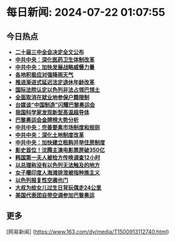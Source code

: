 
# 每日新闻: 2024-07-22 01:07:55
## 今日热点

- **[二十届三中全会决定全文公布](https://www.163.com/search?keyword=%E4%BA%8C%E5%8D%81%E5%B1%8A%E4%B8%89%E4%B8%AD%E5%85%A8%E4%BC%9A%E5%86%B3%E5%AE%9A%E5%85%A8%E6%96%87%E5%85%AC%E5%B8%83)**
- **[中共中央：深化医药卫生体制改革](https://www.163.com/search?keyword=%E4%B8%AD%E5%85%B1%E4%B8%AD%E5%A4%AE%EF%BC%9A%E6%B7%B1%E5%8C%96%E5%8C%BB%E8%8D%AF%E5%8D%AB%E7%94%9F%E4%BD%93%E5%88%B6%E6%94%B9%E9%9D%A9)**
- **[中共中央：加快发展战略威慑力量](https://www.163.com/search?keyword=%E4%B8%AD%E5%85%B1%E4%B8%AD%E5%A4%AE%EF%BC%9A%E5%8A%A0%E5%BF%AB%E5%8F%91%E5%B1%95%E6%88%98%E7%95%A5%E5%A8%81%E6%85%91%E5%8A%9B%E9%87%8F)**
- **[各地积极应对强降雨天气](https://www.163.com/search?keyword=%E5%90%84%E5%9C%B0%E7%A7%AF%E6%9E%81%E5%BA%94%E5%AF%B9%E5%BC%BA%E9%99%8D%E9%9B%A8%E5%A4%A9%E6%B0%94)**
- **[推进渐进式延迟法定退休年龄改革](https://www.163.com/search?keyword=%E6%8E%A8%E8%BF%9B%E6%B8%90%E8%BF%9B%E5%BC%8F%E5%BB%B6%E8%BF%9F%E6%B3%95%E5%AE%9A%E9%80%80%E4%BC%91%E5%B9%B4%E9%BE%84%E6%94%B9%E9%9D%A9)**
- **[国际法院认定以色列非法占领巴领土](https://www.163.com/search?keyword=%E5%9B%BD%E9%99%85%E6%B3%95%E9%99%A2%E8%AE%A4%E5%AE%9A%E4%BB%A5%E8%89%B2%E5%88%97%E9%9D%9E%E6%B3%95%E5%8D%A0%E9%A2%86%E5%B7%B4%E9%A2%86%E5%9C%9F)**
- **[全面取消在就业地参保户籍限制](https://www.163.com/search?keyword=%E5%85%A8%E9%9D%A2%E5%8F%96%E6%B6%88%E5%9C%A8%E5%B0%B1%E4%B8%9A%E5%9C%B0%E5%8F%82%E4%BF%9D%E6%88%B7%E7%B1%8D%E9%99%90%E5%88%B6)**
- **[台媒谈“中国制造”闪耀巴黎奥运会](https://www.163.com/search?keyword=%E5%8F%B0%E5%AA%92%E8%B0%88%E2%80%9C%E4%B8%AD%E5%9B%BD%E5%88%B6%E9%80%A0%E2%80%9D%E9%97%AA%E8%80%80%E5%B7%B4%E9%BB%8E%E5%A5%A5%E8%BF%90%E4%BC%9A)**
- **[我国科学家发现新型高温超导体](https://www.163.com/search?keyword=%E6%88%91%E5%9B%BD%E7%A7%91%E5%AD%A6%E5%AE%B6%E5%8F%91%E7%8E%B0%E6%96%B0%E5%9E%8B%E9%AB%98%E6%B8%A9%E8%B6%85%E5%AF%BC%E4%BD%93)**
- **[巴黎奥运会金牌榜大势分析](https://www.163.com/search?keyword=%E5%B7%B4%E9%BB%8E%E5%A5%A5%E8%BF%90%E4%BC%9A%E9%87%91%E7%89%8C%E6%A6%9C%E5%A4%A7%E5%8A%BF%E5%88%86%E6%9E%90)**
- **[中共中央：完善要素市场制度和规则](https://www.163.com/search?keyword=%E4%B8%AD%E5%85%B1%E4%B8%AD%E5%A4%AE%EF%BC%9A%E5%AE%8C%E5%96%84%E8%A6%81%E7%B4%A0%E5%B8%82%E5%9C%BA%E5%88%B6%E5%BA%A6%E5%92%8C%E8%A7%84%E5%88%99)**
- **[中共中央：深化土地制度改革](https://www.163.com/search?keyword=%E4%B8%AD%E5%85%B1%E4%B8%AD%E5%A4%AE%EF%BC%9A%E6%B7%B1%E5%8C%96%E5%9C%9F%E5%9C%B0%E5%88%B6%E5%BA%A6%E6%94%B9%E9%9D%A9)**
- **[中共中央：加快建立租购并举住房制度](https://www.163.com/search?keyword=%E4%B8%AD%E5%85%B1%E4%B8%AD%E5%A4%AE%EF%BC%9A%E5%8A%A0%E5%BF%AB%E5%BB%BA%E7%AB%8B%E7%A7%9F%E8%B4%AD%E5%B9%B6%E4%B8%BE%E4%BD%8F%E6%88%BF%E5%88%B6%E5%BA%A6)**
- **[影史首位！沈腾主演电影票房破350亿](https://www.163.com/search?keyword=%E5%BD%B1%E5%8F%B2%E9%A6%96%E4%BD%8D%EF%BC%81%E6%B2%88%E8%85%BE%E4%B8%BB%E6%BC%94%E7%94%B5%E5%BD%B1%E7%A5%A8%E6%88%BF%E7%A0%B4350%E4%BA%BF)**
- **[韩国第一夫人被检方传唤调查12小时](https://www.163.com/search?keyword=%E9%9F%A9%E5%9B%BD%E7%AC%AC%E4%B8%80%E5%A4%AB%E4%BA%BA%E8%A2%AB%E6%A3%80%E6%96%B9%E4%BC%A0%E5%94%A4%E8%B0%83%E6%9F%A512%E5%B0%8F%E6%97%B6)**
- **[以总理称没有以色列无法触及的地方](https://www.163.com/search?keyword=%E4%BB%A5%E6%80%BB%E7%90%86%E7%A7%B0%E6%B2%A1%E6%9C%89%E4%BB%A5%E8%89%B2%E5%88%97%E6%97%A0%E6%B3%95%E8%A7%A6%E5%8F%8A%E7%9A%84%E5%9C%B0%E6%96%B9)**
- **[女子曝印度人海滩排泄被指种族主义](https://www.163.com/search?keyword=%E5%A5%B3%E5%AD%90%E6%9B%9D%E5%8D%B0%E5%BA%A6%E4%BA%BA%E6%B5%B7%E6%BB%A9%E6%8E%92%E6%B3%84%E8%A2%AB%E6%8C%87%E7%A7%8D%E6%97%8F%E4%B8%BB%E4%B9%89)**
- **[以色列报复性空袭也门](https://www.163.com/search?keyword=%E4%BB%A5%E8%89%B2%E5%88%97%E6%8A%A5%E5%A4%8D%E6%80%A7%E7%A9%BA%E8%A2%AD%E4%B9%9F%E9%97%A8)**
- **[大叔为给女儿过生日背玩偶走24公里](https://www.163.com/search?keyword=%E5%A4%A7%E5%8F%94%E4%B8%BA%E7%BB%99%E5%A5%B3%E5%84%BF%E8%BF%87%E7%94%9F%E6%97%A5%E8%83%8C%E7%8E%A9%E5%81%B6%E8%B5%B024%E5%85%AC%E9%87%8C)**
- **[美国代表团自带空调参加巴黎奥运](https://www.163.com/search?keyword=%E7%BE%8E%E5%9B%BD%E4%BB%A3%E8%A1%A8%E5%9B%A2%E8%87%AA%E5%B8%A6%E7%A9%BA%E8%B0%83%E5%8F%82%E5%8A%A0%E5%B7%B4%E9%BB%8E%E5%A5%A5%E8%BF%90)**

## 更多
[网易新闻] (https://www.163.com/dy/media/T1500913112740.html)
